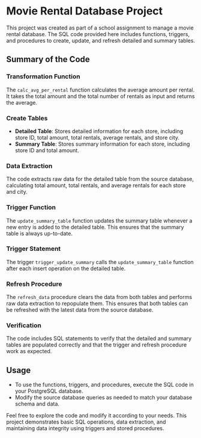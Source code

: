 # Movie Rental Database Project

This project was created as part of a school assignment to manage a movie rental database. The SQL code provided here includes functions, triggers, and procedures to create, update, and refresh detailed and summary tables.

## Summary of the Code

### Transformation Function
The `calc_avg_per_rental` function calculates the average amount per rental. It takes the total amount and the total number of rentals as input and returns the average.

### Create Tables
- **Detailed Table**: Stores detailed information for each store, including store ID, total amount, total rentals, average rentals, and store city.
- **Summary Table**: Stores summary information for each store, including store ID and total amount.

### Data Extraction
The code extracts raw data for the detailed table from the source database, calculating total amount, total rentals, and average rentals for each store and city.

### Trigger Function
The `update_summary_table` function updates the summary table whenever a new entry is added to the detailed table. This ensures that the summary table is always up-to-date.

### Trigger Statement
The trigger `trigger_update_summary` calls the `update_summary_table` function after each insert operation on the detailed table.

### Refresh Procedure
The `refresh_data` procedure clears the data from both tables and performs raw data extraction to repopulate them. This ensures that both tables can be refreshed with the latest data from the source database.

### Verification
The code includes SQL statements to verify that the detailed and summary tables are populated correctly and that the trigger and refresh procedure work as expected.

## Usage
- To use the functions, triggers, and procedures, execute the SQL code in your PostgreSQL database.
- Modify the source database queries as needed to match your database schema and data.

Feel free to explore the code and modify it according to your needs. This project demonstrates basic SQL operations, data extraction, and maintaining data integrity using triggers and stored procedures.
